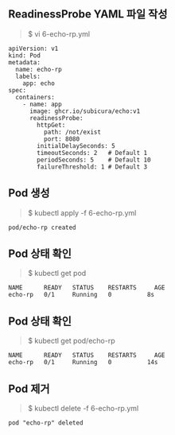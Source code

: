 ## ReadinessProbe YAML 파일 작성

> $ vi 6-echo-rp.yml
```
apiVersion: v1
kind: Pod
metadata:
  name: echo-rp
  labels:
    app: echo
spec:
  containers:
    - name: app
      image: ghcr.io/subicura/echo:v1
      readinessProbe:
        httpGet:
          path: /not/exist
          port: 8080
        initialDelaySeconds: 5
        timeoutSeconds: 2   # Default 1
        periodSeconds: 5    # Default 10
        failureThreshold: 1 # Default 3
```

## Pod 생성

> $ kubectl apply -f 6-echo-rp.yml
```
pod/echo-rp created
```

## Pod 상태 확인

> $ kubectl get pod
```
NAME      READY   STATUS    RESTARTS     AGE
echo-rp   0/1     Running   0          8s
```

## Pod 상태 확인

> $ kubectl get pod/echo-rp
```
NAME      READY   STATUS    RESTARTS     AGE
echo-rp   0/1     Running   0          14s
```

## Pod 제거

> $ kubectl delete -f 6-echo-rp.yml
```
pod "echo-rp" deleted
```